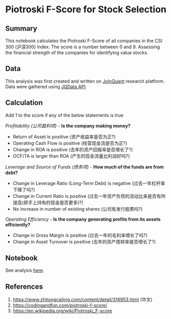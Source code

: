 # Piotroski F-Score for Stock Selection

## Summary
This notebook calculates the Piotroski F-Score of all companies in the CSI 300 (沪深300) Index. The score is a number between 0 and 9. Assessing the financial strength of the companies for identifying value stocks.

## Data
This analysis was first created and written on [JoinQuant](https://www.joinquant.com/) research platform.  Data were gathered using [JQData API](https://www.joinquant.com/data).

## Calculation
Add 1 to the score if any of the below statements is true

*Profitability (公司盈利项)* - **Is the company making money?**

- Return of Asset is positive (资产收益率是否为正?)
- Operating Cash Flow is positive (经营现金流是否为正?)
- Change in ROA is positive (去年的资产回报率是否增长了?)
- OCF/TA is larger than ROA (产生的现金流量比利润好吗?)

*Leverage and Source of Funds (债务项)* - **How much of the funds are from debt?**

- Change in Leverage Ratio (Long-Term Debt) is negative (过去一年杠杆率下降了吗?)
- Change in Current Ratio is positive (过去一年资产负债的流动比率是否有所提高(即手上持有的现金是否更多)?)
- No increase in number of existing shares (公司有发行股票吗?)

*Operating Efficiency* - **Is the company generating profits from its assets efficiently?**

- Change in Gross Margin is positive (过去一年的毛利率增长了吗?)
- Change in Asset Turnover is positive (去年的资产周转率是否增长了?)

## Notebook
See analysis [here](https://github.com/edgetrader/piotroski-score/blob/master/notebook/piotroski-score.ipynb).

## References
1. https://www.zhitongcaijing.com/content/detail/316953.html (华文)
2. https://codingandfun.com/piotroski-f-score/
3. https://en.wikipedia.org/wiki/Piotroski_F-score
